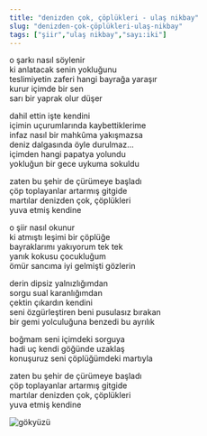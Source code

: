 ```yaml
---
title: "denizden çok, çöplükleri - ulaş nikbay"
slug: "denizden-çok-çöplükleri-ulaş-nikbay"
tags: ["şiir","ulaş nikbay","sayı:iki"]
---
```


o şarkı nasıl söylenir  
ki anlatacak senin yokluğunu  
teslimiyetin zaferi hangi bayrağa yaraşır  
kurur içimde bir sen  
sarı bir yaprak olur düşer

dahil ettin işte kendini  
içimin uçurumlarında kaybettiklerime  
infaz nasıl bir mahkûma yakışmazsa  
deniz dalgasında öyle durulmaz...  
içimden hangi papatya yolundu  
yokluğun bir gece uykuma sokuldu

zaten bu şehir de çürümeye başladı  
çöp toplayanlar artarmış gitgide  
martılar denizden çok, çöplükleri  
yuva etmiş kendine

o şiir nasıl okunur  
ki atmıştı leşimi bir çöplüğe  
bayraklarımı yakıyorum tek tek  
yanık kokusu çocukluğum  
ömür sancıma iyi gelmişti gözlerin

derin dipsiz yalnızlığımdan  
sorgu sual karanlığımdan  
çektin çıkardın kendini  
seni özgürleştiren beni pusulasız bırakan  
bir gemi yolculuğuna benzedi bu ayrılık

boğmam seni içimdeki sorguya  
hadi uç kendi göğünde uzaklaş  
konuşuruz seni çöplüğümdeki martıyla

zaten bu şehir de çürümeye başladı  
çöp toplayanlar artarmış gitgide  
martılar denizden çok, çöplükleri  
yuva etmiş kendine

![gökyüzü](/img/ky02_32a_zaferyalcinpinar.jpg)
